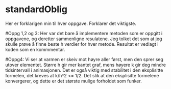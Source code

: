 # standardOblig
Her er forklarigen min til hver oppgave. Forklarer det viktigste.

#Oppg 1,2 og 3:
Her var det bare å implementere metoden som er oppgitt i oppgavene, og deretter sammenligne resulatene. Jeg tolket det som at jeg skulle prøve å finne beste h verdier for hver metode. Resultat er vedlagt i koden som en kommmentar.

#Oppg4:
Vi ser at varmen er skeiv mot høyre aller først, men den sprer seg utover elementet. Større h gir mer kantet graf, mens høyere k gir deg mindre tidsintervall i animasjonen. Det er også viktig med stabilitet i den eksplisitte formelen, det kreves at k/h^2 <= 1/2. Det slik at den eksplisitte formelene konvergerer, og dette er det største mulige forholdet som funker.

